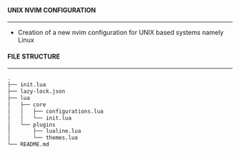 #### UNIX NVIM CONFIGURATION

---

* Creation of a new nvim configuration for UNIX based systems namely Linux

#### FILE STRUCTURE

---

```bash
.
├── init.lua
├── lazy-lock.json
├── lua
│   ├── core
│   │   ├── configurations.lua
│   │   └── init.lua
│   └── plugins
│       ├── lualine.lua
│       └── themes.lua
└── README.md
```
